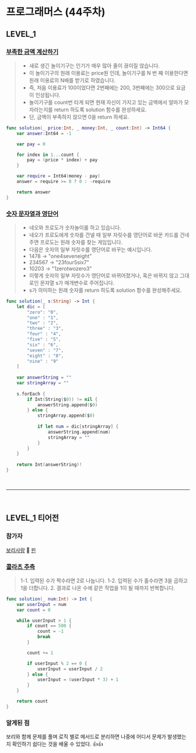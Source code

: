# 프로그래머스 (44주차)

## LEVEL_1

### [부족한 금액 계산하기](https://school.programmers.co.kr/learn/courses/30/lessons/82612)


> - 새로 생긴 놀이기구는 인기가 매우 많아 줄이 끊이질 않습니다.
> - 이 놀이기구의 원래 이용료는 price원 인데, 놀이기구를 N 번 째 이용한다면 원래 이용료의 N배를 받기로 하였습니다.
> - 즉, 처음 이용료가 100이었다면 2번째에는 200, 3번째에는 300으로 요금이 인상됩니다.
> - 놀이기구를 count번 타게 되면 현재 자신이 가지고 있는 금액에서 얼마가 모자라는지를 return 하도록 solution 함수를 완성하세요.
> - 단, 금액이 부족하지 않으면 0을 return 하세요.

```swift
func solution(_ price:Int, _ money:Int, _ count:Int) -> Int64 {
    var answer:Int64 = -1

    var pay = 0

    for index in 1...count {
        pay = (price * index) + pay
    }

    var require = Int64(money - pay)
    answer = require >= 0 ? 0 : -require

    return answer
}
```

### [숫자 문자열과 영단어](https://school.programmers.co.kr/learn/courses/30/lessons/81301)

> - 네오와 프로도가 숫자놀이를 하고 있습니다.
> - 네오가 프로도에게 숫자를 건넬 때 일부 자릿수를 영단어로 바꾼 카드를 건네주면 프로도는 원래 숫자를 찾는 게임입니다.
> - 다음은 숫자의 일부 자릿수를 영단어로 바꾸는 예시입니다.
> - 1478 → "one4seveneight"
> - 234567 → "23four5six7"
> - 10203 → "1zerotwozero3"
> - 이렇게 숫자의 일부 자릿수가 영단어로 바뀌어졌거나, 혹은 바뀌지 않고 그대로인 문자열 s가 매개변수로 주어집니다.
> - s가 의미하는 원래 숫자를 return 하도록 solution 함수를 완성해주세요.

```swift
func solution(_ s:String) -> Int {
    let dic = [
        "zero": "0",
        "one" : "1",
        "two" : "2",
        "three" : "3",
        "four" : "4",
        "five" : "5",
        "six" : "6",
        "seven" : "7",
        "eight" : "8",
        "nine" : "9"
    ]
    
    var answerString = ""
    var stringArray = ""
    
    s.forEach {
        if Int(String($0)) != nil {
            answerString.append($0)
        } else {
            stringArray.append($0)
            
            if let num = dic[stringArray] {
                answerString.append(num)
                stringArray = ""
            }
        }
    }
    
    return Int(answerString)!
}
```

</br>

---

</br>

## LEVEL_1 티어전
### 참가자
[보리사랑](https://github.com/yusw10) 🏅
[핀](https://github.com/finnn1)

### [콜라츠 추측](https://school.programmers.co.kr/learn/courses/30/lessons/12943)

> 1-1. 입력된 수가 짝수라면 2로 나눕니다.
> 1-2. 입력된 수가 홀수라면 3을 곱하고 1을 더합니다. 
> 2. 결과로 나온 수에 같은 작업을 1이 될 때까지 반복합니다.

```swift
func solution(_ num:Int) -> Int {
    var userInput = num
    var count = 0

    while userInput > 1 {
        if count == 500 {
            count = -1
            break
        }

        count += 1

        if userInput % 2 == 0 {
            userInput = userInput / 2
        } else {
            userInput = (userInput * 3) + 1
        }
    }

    return count
}
```
### 알게된 점
보리와 함께 문제를 풀며 로직 별로 메서드로 분리하면 나중에 어디서 문제가 발생했는지 확인하기 쉽다는 것을 배울 수 있었다. 👍👍


